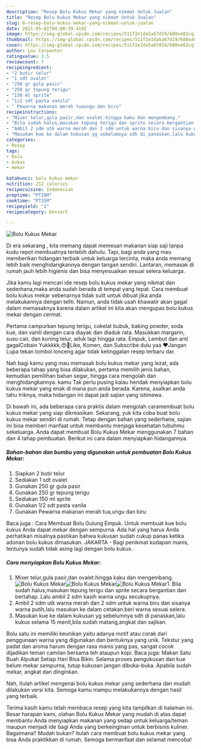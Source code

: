 ```yaml
---
description: "Resep Bolu Kukus Mekar yang nikmat Untuk Jualan"
title: "Resep Bolu Kukus Mekar yang nikmat Untuk Jualan"
slug: 0-resep-bolu-kukus-mekar-yang-nikmat-untuk-jualan
date: 2021-05-01T04:00:39.419Z
image: https://img-global.cpcdn.com/recipes/511f2e1da5a67d19/680x482cq70/bolu-kukus-mekar-foto-resep-utama.jpg
thumbnail: https://img-global.cpcdn.com/recipes/511f2e1da5a67d19/680x482cq70/bolu-kukus-mekar-foto-resep-utama.jpg
cover: https://img-global.cpcdn.com/recipes/511f2e1da5a67d19/680x482cq70/bolu-kukus-mekar-foto-resep-utama.jpg
author: Lou Carpenter
ratingvalue: 3.5
reviewcount: 7
recipeingredient:
- "2 butir telur"
- "1 sdt ovalet"
- "250 gr gula pasir"
- "250 gr tepung terigu"
- "150 ml sprite"
- "1/2 sdt pasta vanila"
- " Pewarna makanan merah tuaungu dan biru"
recipeinstructions:
- "Mixer telur,gula pasir,dan ovalet.hingga kaku dan mengembang."
- "Bila sudah halus,masukan tepung terigu dan sprite secara bergantian dan bertahap. Lalu ambil 2 sdm kasih warna ungu secukupnya."
- "Ambil 2 sdm utk warna merah dan 2 sdm untuk warna biru dan sisanya warna putih,lalu masukan ke dalam cetakan.beri warna sesuai selera."
- "Masukan kue ke dalam kukusan yg sebelumnya sdh di panaskan,lalu kukus selama 15 menit,bila sudah matang,angkat dan sajikan."
categories:
- Resep
tags:
- bolu
- kukus
- mekar

katakunci: bolu kukus mekar 
nutrition: 212 calories
recipecuisine: Indonesian
preptime: "PT28M"
cooktime: "PT35M"
recipeyield: "1"
recipecategory: Dessert

---
```



![Bolu Kukus Mekar](https://img-global.cpcdn.com/recipes/511f2e1da5a67d19/680x482cq70/bolu-kukus-mekar-foto-resep-utama.jpg)

Di era  sekarang , kita memang dapat memesan makanan siap saji tanpa kudu repot membuatnya terlebih dahulu. Tapi, bagi anda yang mau memberikan hidangan terbaik untuk keluarga tercinta, maka anda memang lebih baik menghidangkannya dengan tangan sendiri. Lantaran, memasak di rumah jauh lebih higienis dan bisa menyesuaikan sesuai selera keluarga.

Jika kamu lagi mencari ide resep bolu kukus mekar yang nikmat dan sederhana,maka anda sudah berada di tempat yang tepat. Cara membuat bolu kukus mekar  sebenarnya tidak sulit untuk dibuat jika anda melakukannya dengan teliti. Namun, anda tidak usah khawatir akan gagal dalam memasaknya 
karena dalam artikel ini kita akan mengupas bolu kukus mekar dengan cermat.  

Pertama campurkan tepung terigu, cokelat bubuk, baking powder, soda kue, dan vanili dengan cara diayak dan diaduk rata. Masukkan margarin, susu cair, dan kuning telur, aduk lagi hingga rata. Empuk, Lembut dan anti gagalCobain Yukkkkk,😍🤗Like, Komen, dan Subscribe dulu yaa ♥Jangan Lupa tekan tombol lonceng agar tidak ketinggalan resep terbaru dar.

Nah bagi kamu yang mau memasak bolu kukus mekar yang lezat, ada beberapa tahap yang bisa dilakukan, pertama memilih jenis bahan, kemudian pemilihan bahan segar, hingga cara mengolah dan menghidangkannya. kamu Tak perlu pusing kalau hendak menyiapkan bolu kukus mekar yang enak di mana pun anda berada. Karena, asalkan anda  tahu triknya, maka hidangan ini dapat jadi sajian yang istimewa.

Di bawah ini, ada beberapa cara praktis  dalam mengolah caramembuat bolu kukus mekar yang siap dikreasikan. Sekarang, yuk kita coba buat bolu kukus mekar sendiri di rumah. Tetap dengan bahan yang sederhana, sajian ini bisa memberi manfaat untuk membantu menjaga kesehatan tubuhmu sekeluarga. Anda dapat membuat Bolu Kukus Mekar menggunakan 7 bahan dan 4 tahap pembuatan. Berikut ini cara dalam menyiapkan hidangannya.

<!--inarticleads1-->

##### Bahan-bahan dan bumbu yang digunakan untuk pembuatan Bolu Kukus Mekar:

1. Siapkan 2 butir telur
1. Sediakan 1 sdt ovalet
1. Gunakan 250 gr gula pasir
1. Gunakan 250 gr tepung terigu
1. Sediakan 150 ml sprite
1. Gunakan 1/2 sdt pasta vanila
1. Gunakan  Pewarna makanan merah tua,ungu dan biru


Baca juga : Cara Membuat Bolu Gulung Empuk. Untuk membuat kue bolu kukus Anda dapat mekar dengan sempurna. Ada hal yang harus Anda perhatikan misalnya pastikan bahwa kukusan sudah cukup panas ketika adonan bolu kukus dimasukan. JAKARTA - Bagi penikmat kudapan manis, tentunya sudah tidak asing lagi dengan bolu kukus. 

<!--inarticleads2-->

##### Cara menyiapkan Bolu Kukus Mekar:

1. Mixer telur,gula pasir,dan ovalet.hingga kaku dan mengembang.
<img src="https://img-global.cpcdn.com/steps/c5acca7456fb263a/160x128cq70/bolu-kukus-mekar-langkah-memasak-1-foto.jpg" alt="Bolu Kukus Mekar"><img src="https://img-global.cpcdn.com/steps/995fc6d0b8400652/160x128cq70/bolu-kukus-mekar-langkah-memasak-1-foto.jpg" alt="Bolu Kukus Mekar"><img src="https://img-global.cpcdn.com/steps/9c6c169d625b576e/160x128cq70/bolu-kukus-mekar-langkah-memasak-1-foto.jpg" alt="Bolu Kukus Mekar">1. Bila sudah halus,masukan tepung terigu dan sprite secara bergantian dan bertahap. Lalu ambil 2 sdm kasih warna ungu secukupnya.
1. Ambil 2 sdm utk warna merah dan 2 sdm untuk warna biru dan sisanya warna putih,lalu masukan ke dalam cetakan.beri warna sesuai selera.
1. Masukan kue ke dalam kukusan yg sebelumnya sdh di panaskan,lalu kukus selama 15 menit,bila sudah matang,angkat dan sajikan.


Bolu satu ini memiliki keunikan yaitu adanya motif atau corak dari penggunaan warna yang digunakan dan bentuknya yang unik. Tekstur yang padat dan aroma harum dengan rasa manis yang pas, sangat cocok dijadikan teman camilan bersama teh ataupun kopi. Baca juga: Makan Satu Buah Alpukat Setiap Hari Bisa Bikin. Selama proses pengukusan dan kue belum mekar sempurna, tutup kukusan jangan dibuka-buka. Apabila sudah mekar, angkat dan dinginkan. 

Nah, itulah artikel mengenai  bolu kukus mekar  yang sederhana dan mudah dilakukan versi kita. Semoga kamu mampu melakukannya dengan hasil yang terbaik. 

Terima kasih kamu telah membaca resep yang kita tampilkan di halaman ini. Besar harapan kami, olahan  Bolu Kukus Mekar yang mudah di atas dapat membantu Anda menyiapkan makanan yang sedap untuk keluarga/teman maupun menjadi ide bagi Anda yang berkeinginan untuk berbisnis kuliner. Bagaimana? Mudah bukan? Itulah cara membuat bolu kukus mekar yang bisa Anda praktikkan di rumah. Semoga bermanfaat dan selamat mencoba!

